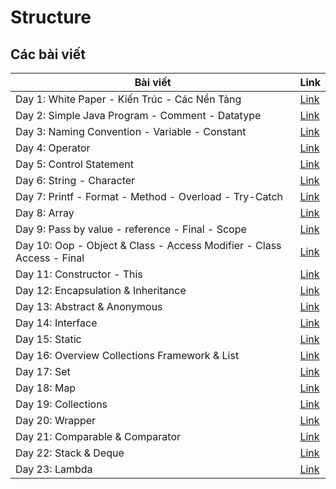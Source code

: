 # Structure

## Các bài viết

| Bài viết                                                              | Link          |
| --------------------------------------------------------------------- | ------------- |
| Day 1: White Paper - Kiến Trúc - Các Nền Tảng                         | [Link][day1]  |
| Day 2: Simple Java Program - Comment - Datatype                       | [Link][day2]  |
| Day 3: Naming Convention - Variable - Constant                        | [Link][day3]  |
| Day 4: Operator                                                       | [Link][day4]  |
| Day 5: Control Statement                                              | [Link][day5]  |
| Day 6: String - Character                                             | [Link][day6]  |
| Day 7: Printf - Format - Method - Overload - Try-Catch                | [Link][day7]  |
| Day 8: Array                                                          | [Link][day8]  |
| Day 9: Pass by value - reference - Final - Scope                      | [Link][day9]  |
| Day 10: Oop - Object & Class - Access Modifier - Class Access - Final | [Link][day10] |
| Day 11: Constructor - This                                            | [Link][day11] |
| Day 12: Encapsulation & Inheritance                                   | [Link][day12] |
| Day 13: Abstract & Anonymous                                          | [Link][day13] |
| Day 14: Interface                                                     | [Link][day14] |
| Day 15: Static                                                        | [Link][day15] |
| Day 16: Overview Collections Framework & List                         | [Link][day16] |
| Day 17: Set                                                           | [Link][day17] |
| Day 18: Map                                                           | [Link][day18] |
| Day 19: Collections                                                   | [Link][day19] |
| Day 20: Wrapper                                                       | [Link][day20] |
| Day 21: Comparable & Comparator                                       | [Link][day21] |
| Day 22: Stack & Deque                                                 | [Link][day22] |
| Day 23: Lambda                                                        | [Link][day23] |

[day1]: Day1.md
[day2]: Day2.md
[day3]: Day3.md
[day4]: Day4.md
[day5]: Day5.md
[day6]: Day6.md
[day7]: Day7.md
[day8]: Day8.md
[day9]: Day9.md
[day10]: Day010.md
[day11]: Day011.md
[day12]: Day012.md
[day13]: Day013.md
[day14]: Day014.md
[day15]: Day015.md
[day16]: Day016.md
[day17]: Day017.md
[day18]: Day018.md
[day19]: Day019.md
[day20]: Day020.md
[day21]: Day021.md
[day22]: Day022.md
[day23]: Day023.md
